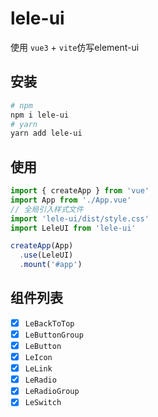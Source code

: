 # lele-ui
使用 `vue3` + `vite`仿写element-ui

## 安装
```bash
# npm
npm i lele-ui
# yarn
yarn add lele-ui
```

## 使用
```javascript
import { createApp } from 'vue'
import App from './App.vue'
// 全局引入样式文件
import 'lele-ui/dist/style.css'
import LeleUI from 'lele-ui'

createApp(App)
  .use(LeleUI)
  .mount('#app')
```



## 组件列表

- [x] `LeBackToTop`
- [x] `LeButtonGroup`
- [x] `LeButton`
- [x] `LeIcon`
- [x] `LeLink`
- [x] `LeRadio`
- [x] `LeRadioGroup`
- [x] `LeSwitch`